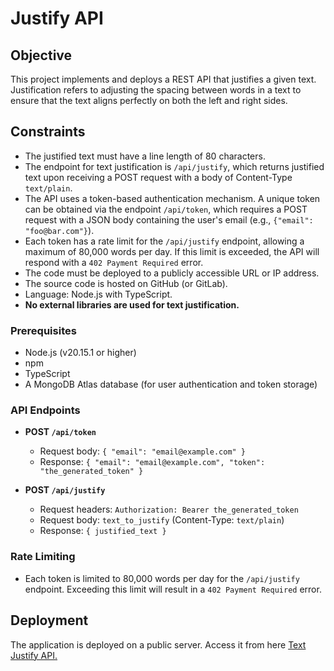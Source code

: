 # Justify API

## Objective

This project implements and deploys a REST API that justifies a given text. Justification refers to adjusting the spacing between words in a text to ensure that the text aligns perfectly on both the left and right sides.

## Constraints

- The justified text must have a line length of 80 characters.
- The endpoint for text justification is `/api/justify`, which returns justified text upon receiving a POST request with a body of Content-Type `text/plain`.
- The API uses a token-based authentication mechanism. A unique token can be obtained via the endpoint `/api/token`, which requires a POST request with a JSON body containing the user's email (e.g., `{"email": "foo@bar.com"}`).
- Each token has a rate limit for the `/api/justify` endpoint, allowing a maximum of 80,000 words per day. If this limit is exceeded, the API will respond with a `402 Payment Required` error.
- The code must be deployed to a publicly accessible URL or IP address.
- The source code is hosted on GitHub (or GitLab).
- Language: Node.js with TypeScript.
- **No external libraries are used for text justification.**

### Prerequisites

- Node.js (v20.15.1 or higher)
- npm 
- TypeScript
- A MongoDB Atlas database (for user authentication and token storage)

### API Endpoints

- **POST `/api/token`**
  - Request body: `{ "email": "email@example.com" }`
  - Response: `{ "email": "email@example.com", "token": "the_generated_token" }`

- **POST `/api/justify`**
  - Request headers: `Authorization: Bearer the_generated_token`
  - Request body: `text_to_justify` (Content-Type: `text/plain`)
  - Response: `{ justified_text }`

### Rate Limiting

- Each token is limited to 80,000 words per day for the `/api/justify` endpoint. Exceeding this limit will result in a `402 Payment Required` error.

## Deployment

The application is deployed on a public server. Access it from here [Text Justify API.]([https://www.google.com](https://api-justify.onrender.com))


